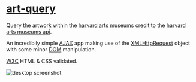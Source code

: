 # [art-query](https://apophatic.github.io/art-query/)

Query the artwork within the [harvard arts museums](https://harvardartmuseums.org/) credit to the [harvard arts museums api](https://github.com/harvardartmuseums/api-docs/).

An incredibily simple [AJAX](https://developer.mozilla.org/en-US/docs/Web/Guide/AJAX) app making use of the [XMLHttpRequest](https://developer.mozilla.org/en-US/docs/Web/API/XMLHttpRequest) object with some minor [DOM](https://developer.mozilla.org/en-US/docs/Web/API/Document) manipulation.

[W3C](https://validator.w3.org/) HTML & CSS validated.

![desktop screenshot](1.png "desktop screenshot")